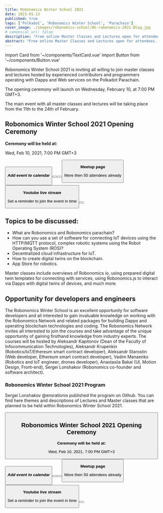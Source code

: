 ```yaml
---
title: Robonomics Winter School 2021
date: 2021-01-13
published: true
tags: ['Polkadot', 'Robonomics Winter School', 'Parachain']
cover_image: ./images/robonomics-school/WS-robonomics-2021-Blog.jpg
# canonical_url: false
description: "Free online Master Classes and Lectures open for attendees. Try to build Dapps and Web Services for IoT on Polkadot Parachain in time of Robonomics Winter School 2021 (from 10 to 24 February)"
abstract: "Free online Master Classes and Lectures open for attendees. Try to build Dapps and Web Services for IoT on Polkadot Parachain in time of Robonomics Winter School 2021 February 10-24"
---
```

import Card from '~/components/TextCard.vue'
import Button from '~/components/Button.vue'


Robonomics Winter School 2021 is inviting all willing to join master classes and lectures hosted by experienced contributors and programmers operating with Dapps and Web services on the Polkadot Parachain.

The opening ceremony will launch on Wednesday, February 10, at 7:00 PM GMT+3.

The main event with all master classes and lectures will be taking place from the 11th to the 24th of February.

## Robonomics Winter School 2021 Opening Ceremony

<section class="grid-3">

<Card :orientation="'vertical'" popup :imageRound="false">

**Ceremony will be held at:**

Wed, Feb 10, 2021, 7:00 PM GMT+3

<Button :label="'Add to calendar'" :button="'primary block'"/>

<div class="popup">

##### Add event to calendar

<Button :label="'Google'" :button="'border block'" :link="'https://calendar.google.com/calendar/render?action=TEMPLATE&dates=20210210T150000Z%2F20210210T170000Z&details=Free%20online%20Master%20Classes%20and%20Lectures.%20Try%20to%20build%20Dapps%20and%20Web%20Services%20for%20IoT%20on%20Polkadot%20Parachain%20in%20time%20of%20Robonomics%20Winter%20School%202021%20February%2010-24%2C%20https%3A%2F%2Fyoutu.be%2FkQaSwNYHJQ8&location=Online&text=Robonomics%20Winter%20School%202021%20Opening%20Ceremony'"/>

<Button :label="'Apple'" :button="'border block'" :link="'https://static.robonomics.network/temp/RobonomicsWinterSchool2021.ics'"/>

<Button :label="'Outlook'" :button="'border block'" :link="'https://outlook.live.com/calendar/0/deeplink/compose?body=Free%20online%20Master%20Classes%20and%20Lectures.%20Try%20to%20build%20Dapps%20and%20Web%20Services%20for%20IoT%20on%20Polkadot%20Parachain%20in%20time%20of%20Robonomics%20Winter%20School%202021%20February%2010-24%2C%20https%3A%2F%2Fyoutu.be%2FkQaSwNYHJQ8&enddt=2021-02-10T17%3A00%3A00%2B00%3A00&location=Online&path=%2Fcalendar%2Faction%2Fcompose&rru=addevent&startdt=2021-02-10T15%3A00%3A00%2B00%3A00&subject=Robonomics%20Winter%20School%202021%20Opening%20Ceremony'"/>

</div>

</Card>

<Card :orientation="'vertical'" :link="'https://www.meetup.com/robonomics/events/275378464/'" :imageRound="false">

**Meetup page**

More then 50 attendees already

<Button :label="'Join on Meetup'" :button="'primary block'"/>

</Card>

<Card :orientation="'vertical'" :link="'https://youtu.be/kQaSwNYHJQ8'" :imageRound="false">

**Youtube live stream**

Set a reminder to join the event in time 

<Button :label="'Set a reminder'" :button="'primary block'"/>

</Card>

</section>


## Topics to be discussed:

* What are Robonomics and Robonomics parachain? 
* How can you use a set of software for connecting IoT devices using the HTTP/MQTT protocol, complex robotic systems using the Robot Operating System (ROS)? 
* Decentralized cloud infrastructure for IoT. 
* How to create digital twins on the blockchain. 
* App Store for robotics.

Master classes include overviews of Robonomics io, using prepared digital twin templates for connecting with services, using Robonomics.js to interact via Dapps with digital twins of devices, and much more.

## Opportunity for developers and engineers

The Robonomics Winter School is an excellent opportunity for software developers and all interested to gain invaluable knowledge on working with the Robonomics Network and related packages for building Dapps and operating blockchain technologies and coding. The Robonomics Network invites all interested to join the courses and take advantage of the unique opportunity of gaining firsthand knowledge from industry experts. The courses will be hosted by Aleksandr Kapitonov (Dean of the Faculty of Infocommunication Technologies), Aleksandr Krupenkin (Robotics/IoT/Ethereum smart contract developer), Aleksandr Starostin (Web developer, Ethereum smart contract developer), Vadim Manaenko (Robotics and IoT engineer, drones developer), Anastasiia Bakai (UI, Motion Design, Front-end), Sergei Lonshakov (Robonomics co-founder and software architect).

<Card :image="'/avatars/Sergei-Lonshakov.jpg'" :imageSize="'big'" :imageRound="false" :back="'transparent'">

### Robonomics Winter School 2021 Program

Sergei Lonshakov @ensrationis published the program on Github. You can find here themes and descriptions of Lectures and Master classes  that are planned to be held within Robonomics Winter School 2021. 

<Button :link="'https://github.com/ensrationis/robonomics-winter-21'" :label="'View the program'" :button="'border'"/>

</Card>


## Robonomics Winter School 2021 Opening Ceremony

<section class="grid-3">

<Card :orientation="'vertical'" popup :imageRound="false">

**Ceremony will be held at:**

Wed, Feb 10, 2021, 7:00 PM GMT+3

<Button :label="'Add to calendar'" :button="'primary block'"/>

<div class="popup">

##### Add event to calendar

<Button :label="'Google'" :button="'border block'" :link="'https://calendar.google.com/calendar/render?action=TEMPLATE&dates=20210210T150000Z%2F20210210T170000Z&details=Free%20online%20Master%20Classes%20and%20Lectures.%20Try%20to%20build%20Dapps%20and%20Web%20Services%20for%20IoT%20on%20Polkadot%20Parachain%20in%20time%20of%20Robonomics%20Winter%20School%202021%20February%2010-24%2C%20https%3A%2F%2Fyoutu.be%2FkQaSwNYHJQ8&location=Online&text=Robonomics%20Winter%20School%202021%20Opening%20Ceremony'"/>

<Button :label="'Apple'" :button="'border block'" :link="'https://static.robonomics.network/temp/RobonomicsWinterSchool2021.ics'"/>

<Button :label="'Outlook'" :button="'border block'" :link="'https://outlook.live.com/calendar/0/deeplink/compose?body=Free%20online%20Master%20Classes%20and%20Lectures.%20Try%20to%20build%20Dapps%20and%20Web%20Services%20for%20IoT%20on%20Polkadot%20Parachain%20in%20time%20of%20Robonomics%20Winter%20School%202021%20February%2010-24%2C%20https%3A%2F%2Fyoutu.be%2FkQaSwNYHJQ8&enddt=2021-02-10T17%3A00%3A00%2B00%3A00&location=Online&path=%2Fcalendar%2Faction%2Fcompose&rru=addevent&startdt=2021-02-10T15%3A00%3A00%2B00%3A00&subject=Robonomics%20Winter%20School%202021%20Opening%20Ceremony'"/>

</div>

</Card>

<Card :orientation="'vertical'" :link="'https://www.meetup.com/robonomics/events/275378464/'" :imageRound="false">

**Meetup page**

More then 50 attendees already

<Button :label="'Join on Meetup'" :button="'primary block'"/>

</Card>

<Card :orientation="'vertical'" :link="'https://youtu.be/kQaSwNYHJQ8'" :imageRound="false">

**Youtube live stream**

Set a reminder to join the event in time 

<Button :label="'Set a reminder'" :button="'primary block'"/>

</Card>

</section>